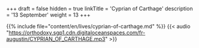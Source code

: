 +++
draft = false
hidden = true
linkTitle = 'Cyprian of Carthage'
description = '13 September'
weight = 13
+++

{{% include file="content/en/lives/cyprian-of-carthage.md" %}}
{{< audio "https://orthodoxy.sgp1.cdn.digitaloceanspaces.com/fr-augustin/CYPRIAN_OF_CARTHAGE.mp3" >}}
